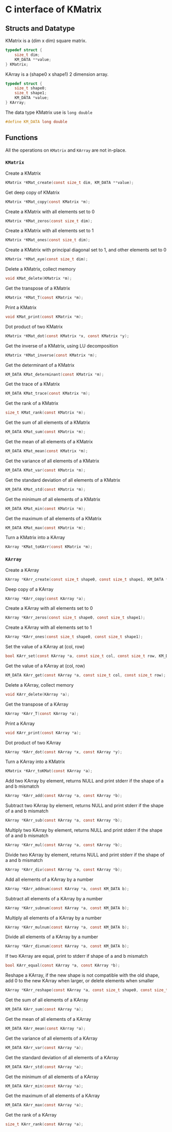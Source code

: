 # C interface of KMatrix

## Structs and Datatype

KMatrix is a (dim x dim) square matrix.
```c
typedef struct {
    size_t dim;
    KM_DATA **value;
} KMatrix;
```

KArray is a (shape0 x shape1) 2 dimension array.
```c
typedef struct {
    size_t shape0;
    size_t shape1;
    KM_DATA *value;
} KArray;
```

The data type KMatrix use is `long double`
```c
#define KM_DATA long double
```

## Functions

All the operations on `KMatrix` and `KArray` are not in-place.

### `KMatrix`

Create a KMatrix
```c
KMatrix *KMat_create(const size_t dim, KM_DATA **value);
```

Get deep copy of KMatrix
```c
KMatrix *KMat_copy(const KMatrix *m);
```

Create a KMatrix with all elements set to 0
```c
KMatrix *KMat_zeros(const size_t dim);
```

Create a KMatrix with all elements set to 1
```c
KMatrix *KMat_ones(const size_t dim);
```

Create a KMatrix with principal diagonal set to 1, and other elements set to 0
```c
KMatrix *KMat_eye(const size_t dim);
```

Delete a KMatrix, collect memory
```c
void KMat_delete(KMatrix *m);
```

Get the transpose of a KMatrix
```c
KMatrix *KMat_T(const KMatrix *m);
```

Print a KMatrix
```c
void KMat_print(const KMatrix *m);
```

Dot product of two KMatrix
```c
KMatrix *KMat_dot(const KMatrix *x, const KMatrix *y);
```

Get the inverse of a KMatrix, using LU decomposition
```c
KMatrix *KMat_inverse(const KMatrix *m);
```

Get the determinant of a KMatrix
```c
KM_DATA KMat_determinant(const KMatrix *m);
```

Get the trace of a KMatrix
```c
KM_DATA KMat_trace(const KMatrix *m);
```

Get the rank of a KMatrix
```c
size_t KMat_rank(const KMatrix *m);
```

Get the sum of all elements of a KMatrix
```c
KM_DATA KMat_sum(const KMatrix *m);
```

Get the mean of all elements of a KMatrix
```c
KM_DATA KMat_mean(const KMatrix *m);
```

Get the variance of all elements of a KMatrix
```c
KM_DATA KMat_var(const KMatrix *m);
```

Get the standard deviation of all elements of a KMatrix
```c
KM_DATA KMat_std(const KMatrix *m);
```

Get the minimum of all elements of a KMatrix
```c
KM_DATA KMat_min(const KMatrix *m);
```

Get the maximum of all elements of a KMatrix
```c
KM_DATA KMat_max(const KMatrix *m);
```

Turn a KMatrix into a KArray
```c
KArray *KMat_toKArr(const KMatrix *m);
```

### `KArray`

Create a KArray
```c
KArray *KArr_create(const size_t shape0, const size_t shape1, KM_DATA *value);
```

Deep copy of a KArray
```c
KArray *KArr_copy(const KArray *a);
```

Create a KArray with all elements set to 0
```c
KArray *KArr_zeros(const size_t shape0, const size_t shape1);
```

Create a KArray with all elements set to 1
```c
KArray *KArr_ones(const size_t shape0, const size_t shape1);
```

Set the value of a KArray at (col, row)
```c
bool KArr_set(const KArray *a, const size_t col, const size_t row, KM_DATA value);
```

Get the value of a KArray at (col, row)
```c
KM_DATA KArr_get(const KArray *a, const size_t col, const size_t row);
```

Delete a KArray, collect memory
```c
void KArr_delete(KArray *a);
```

Get the transpose of a KArray
```c
KArray *KArr_T(const KArray *a);
```

Print a KArray
```c
void KArr_print(const KArray *a);
```

Dot product of two KArray
```c
KArray *KArr_dot(const KArray *x, const KArray *y);
```

Turn a KArray into a KMatrix
```c
KMatrix *KArr_toKMat(const KArray *a);
```

Add two KArray by element,
returns NULL and print stderr if
the shape of a and b mismatch
```c
KArray *KArr_add(const KArray *a, const KArray *b);
```

Subtract two KArray by element,
returns NULL and print stderr if
the shape of a and b mismatch
```c
KArray *KArr_sub(const KArray *a, const KArray *b);
```

Multiply two KArray by element,
returns NULL and print stderr if
the shape of a and b mismatch
```c
KArray *KArr_mul(const KArray *a, const KArray *b);
```

Divide two KArray by element,
returns NULL and print stderr if
the shape of a and b mismatch
```c
KArray *KArr_div(const KArray *a, const KArray *b);
```

Add all elements of a KArray by a number
```c
KArray *KArr_addnum(const KArray *a, const KM_DATA b);
```

Subtract all elements of a KArray by a number
```c
KArray *KArr_subnum(const KArray *a, const KM_DATA b);
```

Multiply all elements of a KArray by a number
```c
KArray *KArr_mulnum(const KArray *a, const KM_DATA b);
```

Divide all elements of a KArray by a number
```c
KArray *KArr_divnum(const KArray *a, const KM_DATA b);
```

If two KArray are equal,
print to stderr if shape of a and b mismatch
```c
bool KArr_equal(const KArray *a, const KArray *b);
```

Reshape a KArray,
if the new shape is not compatible with the old shape,
add 0 to the new KArray when larger,
or delete elements when smaller
```c
KArray *KArr_reshape(const KArray *a, const size_t shape0, const size_t shape1);
```

Get the sum of all elements of a KArray
```c
KM_DATA KArr_sum(const KArray *a);
```

Get the mean of all elements of a KArray
```c
KM_DATA KArr_mean(const KArray *a);
```

Get the variance of all elements of a KArray
```c
KM_DATA KArr_var(const KArray *a);
```

Get the standard deviation of all elements of a KArray
```c
KM_DATA KArr_std(const KArray *a);
```

Get the minimum of all elements of a KArray
```c
KM_DATA KArr_min(const KArray *a);
```

Get the maximum of all elements of a KArray
```c
KM_DATA KArr_max(const KArray *a);
```

Get the rank of a KArray
```c
size_t KArr_rank(const KArray *a);
```

